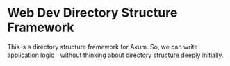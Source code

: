 # Web Dev Directory Structure Framework
This is a directory structure framework for Axum.
So, we can write application logic　without thinking about directory structure deeply initially.
